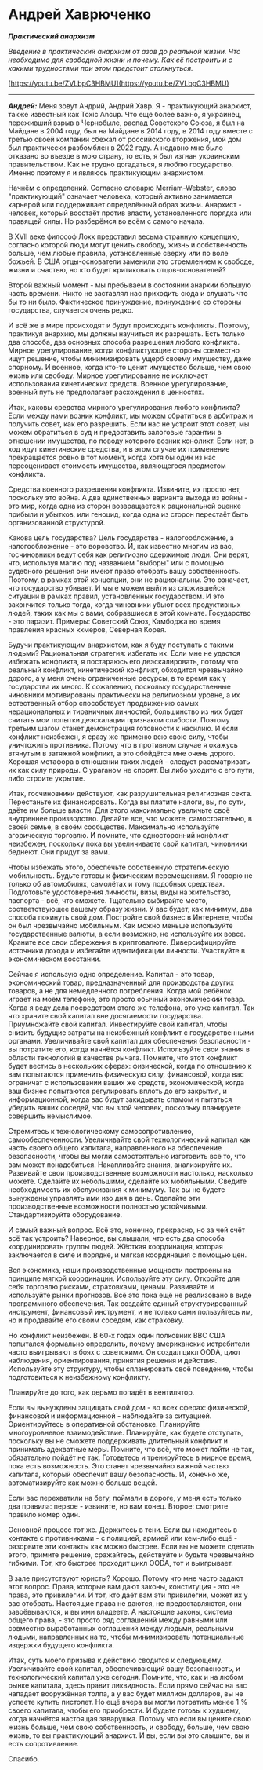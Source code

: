 # Андрей Хаврюченко

_**Практический анархизм**_

_Введение в практический анархизм от азов до реальной жизни. Что необходимо для свободной жизни и почему. Как её построить и с какими трудностями при этом предстоит столкнуться._

[https://youtu.be/ZVLbpC3HBMU](https://youtu.be/ZVLbpC3HBMU)

---

_**Андрей:**_ Меня зовут Андрий, Андрий Хавр. Я - практикующий анархист, также известный как Toxic Ancup. Что ещё более важно, я украинец, переживший взрыв в Чернобыле, распад Советского Союза, я был на Майдане в 2004 году, был на Майдане в 2014 году, в 2014 году вместе с третью своей компании сбежал от российского вторжения, мой дом был практически разбомблен в 2022 году. А недавно мне было отказано во въезде в мою страну, то есть, я был изгнан украинским правительством. Как не трудно догадаться, я люблю государство. Именно поэтому я и являюсь практикующим анархистом.

Начнём с определений. Согласно словарю Merriam-Webster, слово "практикующий" означает человека, который активно занимается карьерой или поддерживает определённый образ жизни. Анархист - человек, который восстаёт против власти, установленного порядка или правящей силы. Но разберёмся во всём с самого начала.

В XVII веке философ Локк представил весьма странную концепцию, согласно которой люди могут ценить свободу, жизнь и собственность больше, чем любые правила, установленные сверху или по воле божьей. В США отцы-основатели заменили это стремлением к свободе, жизни и счастью, но кто будет критиковать отцов-основателей?

Второй важный момент - мы пребываем в состоянии анархии большую часть времени. Никто не заставлял нас приходить сюда и слушать что бы то ни было. Фактическое принуждение, принуждение со стороны государства, случается очень редко.

И всё же в мире происходят и будут происходить конфликты. Поэтому, практикуя анархию, мы должны научиться их разрешать. Есть только два способа, два основных способа разрешения любого конфликта. Мирное урегулирование, когда конфликтующие стороны совместно ищут решение, чтобы минимизировать ущерб своему имуществу, даже спорному. И военное, когда кто-то ценит имущество больше, чем свою жизнь или свободу. Мирное урегулирование не исключает использования кинетических средств. Военное урегулирование, военный путь не предполагает расхождения в ценностях.

Итак, каковы средства мирного урегулирования любого конфликта? Если между нами возник конфликт, мы можем обратиться в арбитраж и получить совет, как его разрешить. Если нас не устроит этот совет, мы можем обратиться в суд и предоставить залоговые гарантии в отношении имущества, по поводу которого возник конфликт. Если нет, в ход идут кинетические средства, и в этом случае их применение прекращается ровно в тот момент, когда хотя бы один из нас переоценивает стоимость имущества, являющегося предметом конфликта.

Средства военного разрешения конфликта. Извините, их просто нет, поскольку это война. А два единственных варианта выхода из войны - это мир, когда одна из сторон возвращается к рациональной оценке прибыли и убытков, или геноцид, когда одна из сторон перестаёт быть организованной структурой.

Какова цель государства? Цель государства - налогообложение, а налогообложение - это воровство. И, как известно многим из вас, госчиновники ведут себя как религиозно одержимые люди. Они верят, что, используя магию под названием "выборы" или с помощью судебного решения они имеют право отобрать вашу собственность. Поэтому, в рамках этой концепции, они не рациональны. Это означает, что государство убивает. И мы е можем выйти из сложившейся ситуации в рамках правил, установленных государством. И это закончится только тогда, когда чиновники убьют всех продуктивных людей, таких как мы с вами, собравшиеся в этой комнате. Государство - это паразит. Примеры: Советский Союз, Камбоджа во время правления красных кхмеров, Северная Корея.

Будучи практикующим анархистом, как я буду поступать с такими людьми? Рациональная стратегия: избегать их. Если мне не удастся избежать конфликта, я постараюсь его деэскалировать, потому что реальный конфликт, кинетический конфликт, обходится чрезвычайно дорого, а у меня очень ограниченные ресурсы, в то время как у государства их много. К сожалению, поскольку государственные чиновники мотивированы практически на религиозном уровне, а их естественный отбор способствует продвижению самых нерациональных и тираничных личностей, большинство из них будет считать мои попытки деэскалации признаком слабости. Поэтому третьим шагом станет демонстрация готовности к насилию. И если конфликт неизбежен, я сразу же применю всю свою силу, чтобы уничтожить противника. Потому что в противном случае я окажусь втянутым в затяжной конфликт, а это обойдётся мне очень дорого. Хорошая метафора в отношении таких людей - следует рассматривать их как силу природы. С ураганом не спорят. Вы либо уходите с его пути, либо строите укрытие.

Итак, госчиновники действуют, как разрушительная религиозная секта. Перестаньте их финансировать. Когда вы платите налоги, вы, по сути, даёте им больше власти. Для этого максимально увеличьте своё внутреннее производство. Делайте все, что можете, самостоятельно, в своей семье, в своём сообществе. Максимально используйте агорическую торговлю. И помните, что односторонний конфликт неизбежен, поскольку пока вы увеличиваете свой капитал, чиновники беднеют. Они придут за вами.

Чтобы избежать этого, обеспечьте собственную стратегическую мобильность. Будьте готовы к физическим перемещениям. Я говорю не только об автомобилях, самолётах и тому подобных средствах. Подготовьте удостоверения личности, визы, виды на жительство, паспорта - всё, что сможете. Тщательно выбирайте место, соответствующее вашему образу жизни. У вас будет, как минимум, два способа покинуть свой дом. Постройте свой бизнес в Интернете, чтобы он был чрезвычайно мобильным. Как можно меньше используйте государственные валюты, а если возможно, не используйте их вовсе. Храните все свои сбережения в криптовалюте. Диверсифицируйте источники дохода и избегайте идентификации личности. Участвуйте в экономическом восстании.

Сейчас я использую одно определение. Капитал - это товар, экономический товар, предназначенный для производства других товаров, а не для немедленного потребления. Когда мой ребёнок играет на моём телефоне, это просто обычный экономический товар. Когда я веду дела посредством этого же телефона, это уже капитал. Так что храните свой капитал вне досягаемости государства. Приумножайте свой капитал. Инвестируйте свой капитал, чтобы снизить будущие затраты на неизбежный конфликт с государственными органами. Увеличивайте свой капитал для обеспечения безопасности - вы потратите его, когда начнётся конфликт. Используйте свои знания в области технологий в качестве рычага. Помните, что этот конфликт будет вестись в нескольких сферах: физической, когда по отношению к вам попытаются применить физическую силу, финансовой, когда вас ограничат с использовании ваших же средств, экономической, когда ваш бизнес попытаются регулировать вплоть до его закрытия, и информационной, когда вас будут закидывать спамом и пытаться убедить ваших соседей, что вы злой человек, поскольку планируете совершить немыслимое.

Стремитесь к технологическому самосопротивлению, самообеспеченности. Увеличивайте свой технологический капитал как часть своего общего капитала, направленного на обеспечение безопасности, чтобы вы могли самостоятельно изготовить всё то, что вам может понадобиться. Накапливайте знания, анализируйте их. Развивайте свои производственные возможности настолько, насколько можете. Сделайте их небольшими, сделайте их мобильными. Сведите необходимость их обслуживания к минимуму. Так вы не будете вынуждены управлять ими изо дня в день. Сделайте эти производственные возможности полностью устойчивыми. Стандартизируйте оборудование.

И самый важный вопрос. Всё это, конечно, прекрасно, но за чей счёт всё так устроить? Наверное, вы слышали, что есть два способа координировать группы людей. Жёсткая координация, которая заключается в силе и порядке, и мягкая координация с помощью цен.

Вся экономика, наши производственные мощности построены на принципе мягкой координации. Используйте эту силу. Откройте для себя торговлю рисками, страховками, ценами. Развивайте и используйте рынки прогнозов. Всё это пока ещё не реализовано в виде программного обеспечения. Так создайте единый структурированный инструмент, финансовый инструмент, и не только сами пользуйтесь им, но и продавайте его своим соседям, как страховку.

Но конфликт неизбежен. В 60-х годах один полковник ВВС США попытался формально определить, почему американские истребители часто выигрывают в боях с советскими. Он создал цикл OODA, цикл наблюдения, ориентирования, принятия решения и действия. Используйте эту структуру, чтобы спланировать своё поведение, чтобы подготовиться к неизбежному конфликту.

Планируйте до того, как дерьмо попадёт в вентилятор.

Если вы вынуждены защищать свой дом - во всех сферах: физической, финансовой и информационной - наблюдайте за ситуацией. Ориентируйтесь в оперативной обстановке. Планируйте многоуровневое взаимодействие. Планируйте, как будете отступать, поскольку вы не сможете поддерживать длительный конфликт и принимать адекватные меры. Помните, что всё, что может пойти не так, обязательно пойдёт не так. Готовьтесь и тренируйтесь в мирное время, пока есть возможность. Это станет чрезвычайно важной частью капитала, который обеспечит вашу безопасность. И, конечно же, автоматизируйте как можно больше вещей.

Если вас перехватили на бегу, поймали в дороге, у меня есть только два правила: первое - извините, но вам конец. Второе: смотрите правило номер один.

Основной процесс тот же. Держитесь в тени. Если вы находитесь в контакте с противниками - с полицией, армией или кем-либо ещё - разорвите эти контакты как можно быстрее. Если вы не можете сделать этого, примите решение, сражайтесь, действуйте и будьте чрезвычайно гибкими. Тот, кто быстрее проходит цикл OODA, тот и выигрывает.

В зале присутствуют юристы? Хорошо. Потому что мне часто задают этот вопрос. Права, которые вам дают законы, конституция - это не права, это привилегии. И тот, кто даёт вам эти привилегии, может их у вас отобрать. Настоящие права не даются, не предоставляются, они завоёвываются, и вы ими владеете. А настоящие законы, система общего права, - это просто ряд соглашений между равными или совместно выработанных соглашений между людьми, реальными людьми, направленных на то, чтобы минимизировать потенциальные издержки будущего конфликта.

Итак, суть моего призыва к действию сводится к следующему. Увеличивайте свой капитал, обеспечивающий вашу безопасность, и технологический капитал уже сегодня. Помните, что, как и на любом рынке капитала, здесь правит ликвидность. Если прямо сейчас на вас нападает вооружённая толпа, а у вас будет миллион долларов, вы не успеете купить пистолет. Но ещё вчера вы могли потратить менее 1 % своего капитала, чтобы его приобрести. И будьте готовы к худшему, когда начнётся настоящая заварушка. Потому что если вы цените свою жизнь больше, чем свою собственность, и свободу, больше, чем свою жизнь, то вы практикующий анархист. И вы, если вы это слышите, вы и есть сопротивление.

Спасибо.
